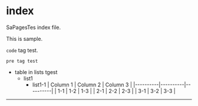 # index

SaPagesTes index file.

This is sample.

`code` tag test.

```
pre tag test
```

* table in lists tgest
	* list1
		* list1-1
			| Column 1 | Column 2 | Column 3 |
			|----------|----------|----------|
			| 1-1      | 1-2      | 1-3      |
			| 2-1      | 2-2      | 2-3      |
			| 3-1      | 3-2      | 3-3      |

-----
